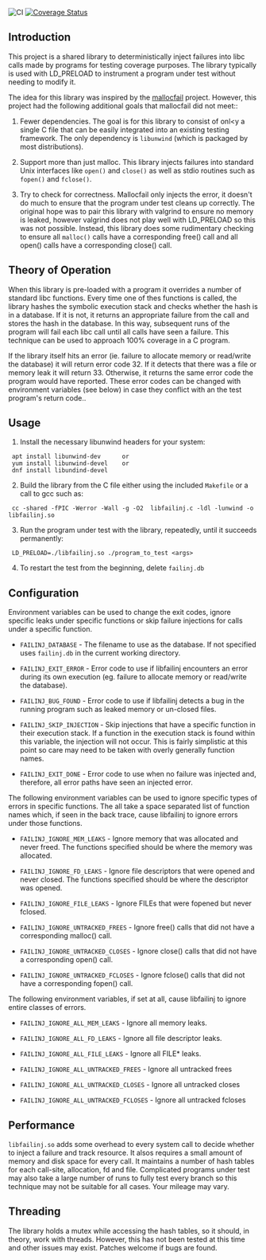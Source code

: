 ![CI]
[![Coverage Status]][Coverage Details]

## Introduction

This project is a shared library to deterministically inject failures
into libc calls made by programs for testing coverage purposes. The
library typically is used with LD_PRELOAD to instrument a program under
test without needing to modify it.

The idea for this library was inspired by the [mallocfail] project.
However, this project had the following additional goals that mallocfail
did not meet::

  1. Fewer dependencies. The goal is for this library to consist of onl<y
     a single C file that can be easily integrated into an existing testing
     framework. The only dependency is `libunwind` (which is packaged by
     most distributions).

  2. Support more than just malloc. This library injects failures into
     standard Unix interfaces like `open()` and `close()` as well as
     stdio routines such as `fopen()` and `fclose()`.

  3. Try to check for correctness. Mallocfail only injects the error,
     it doesn't do much to ensure that the program under test cleans
     up correctly. The original hope was to pair this library with
     valgrind to ensure no memory is leaked, however valgrind does not
     play well with LD_PRELOAD so this was not possible. Instead, this
     library does some rudimentary checking to ensure all `malloc()`
     calls have a corresponding free() call and all open() calls have
     a corresponding close() call.

## Theory of Operation

When this library is pre-loaded with a program it overrides a number of
standard libc functions. Every time one of thes functions is called, the
library hashes the symbolic execution stack and checks whether the hash
is in a database. If it is not, it returns an appropriate failure from
the call and stores the hash in the database. In this way, subsequent
runs of the program will fail each libc call until all calls have seen
a failure. This technique can be used to approach 100% coverage in a C
program.

If the library itself hits an error (ie. failure to allocate memory or
read/write the database) it will return error code 32. If it detects that
there was a file or memory leak it will return 33. Otherwise, it returns
the same error code the program would have reported. These error codes can
be changed with environment variables (see below) in case they
conflict with an the test program's return code..

## Usage

   1. Install the necessary libunwind headers for your system:

     apt install libunwind-dev      or
     yum install libunwind-devel    or
     dnf install libundind-devel

   2. Build the library from the C file either using the included
      `Makefile` or a call to gcc such as:

     cc -shared -fPIC -Werror -Wall -g -O2  libfailinj.c -ldl -lunwind -o libfailinj.so

   3. Run the program under test with the library, repeatedly, until it
      succeeds permanently:

     LD_PRELOAD=./libfailinj.so ./program_to_test <args>

   4. To restart the test from the beginning, delete `failinj.db`

## Configuration

Environment variables can be used to change the exit codes, ignore
specific leaks under specific functions or skip failure injections for
calls under a specific function.

  * `FAILINJ_DATABASE` - The filename to use as the database. If not
     specified uses `failinj.db` in the current working directory.

  * `FAILINJ_EXIT_ERROR` - Error code to use if libfailinj encounters an
     error during its own execution (eg. failure to allocate memory or
     read/write the database).

  * `FAILINJ_BUG_FOUND` - Error code to use if libfailinj detects a bug
    in the running program such as leaked memory or un-closed files.

  * `FAILINJ_SKIP_INJECTION` - Skip injections that have a specific
     function in their execution stack. If a function in the execution
     stack is found within this variable, the injection will not occur.
     This is fairly simplistic at this point so care may need to be
     taken with overly generally function names.

  * `FAILINJ_EXIT_DONE` - Error code to use when no failure was injected
    and, therefore, all error paths have seen an injected error.

The following environment variables can be used to ignore specific types
of errors in specific functions. The all take a space separated list of
function names which, if seen in the back trace, cause libfailinj to
ignore errors under those functions.

  * `FAILINJ_IGNORE_MEM_LEAKS` - Ignore memory that was allocated and
    never freed. The functions specified should be where the memory was
    allocated.

  * `FAILINJ_IGNORE_FD_LEAKS` - Ignore file descriptors that were opened
    and never closed. The functions specified should be where the
    descriptor was opened.

  * `FAILINJ_IGNORE_FILE_LEAKS` - Ignore FILEs that were fopened but
    never fclosed.

  * `FAILINJ_IGNORE_UNTRACKED_FREES` - Ignore free() calls that did not
    have a corresponding malloc() call.

  * `FAILINJ_IGNORE_UNTRACKED_CLOSES` - Ignore close() calls that did not
    have a corresponding open() call.

  * `FAILINJ_IGNORE_UNTRACKED_FCLOSES` - Ignore fclose() calls that did not
    have a corresponding fopen() call.

The following environment variables, if set at all, cause libfailinj to
ignore entire classes of errors.

  * `FAILINJ_IGNORE_ALL_MEM_LEAKS` - Ignore all memory leaks.

  * `FAILINJ_IGNORE_ALL_FD_LEAKS` - Ignore all file descriptor leaks.

  * `FAILINJ_IGNORE_ALL_FILE_LEAKS` - Ignore all FILE* leaks.

  * `FAILINJ_IGNORE_ALL_UNTRACKED_FREES` - Ignore all untracked frees

  * `FAILINJ_IGNORE_ALL_UNTRACKED_CLOSES` - Ignore all untracked closes

  * `FAILINJ_IGNORE_ALL_UNTRACKED_FCLOSES` - Ignore all untracked fcloses

## Performance

`libfailinj.so` adds some overhead to every system call to decide whether
to inject a failure and track resource. It alsos requires a small amount
of memory and disk space for every call. It maintains a number of hash tables
for each call-site, allocation, fd and file. Complicated programs under test
may also take a large number of runs to fully test every branch so
this technique may not be suitable for all cases. Your mileage may vary.

## Threading

The library holds a mutex while accessing the hash tables, so
it should, in theory, work with threads. However, this has not been
tested at this time and other issues may exist. Patches welcome if
bugs are found.


[mallocfail]: https://github.com/ralight/mallocfail

[CI]: https://github.com/lsgunth/libfailinj/workflows/CI/badge.svg
[Coverage Status]: https://coveralls.io/repos/github/lsgunth/libfailinj/badge.svg?branch=main
[Coverage Details]: https://coveralls.io/github/lsgunth/libfailinj?branch=main
